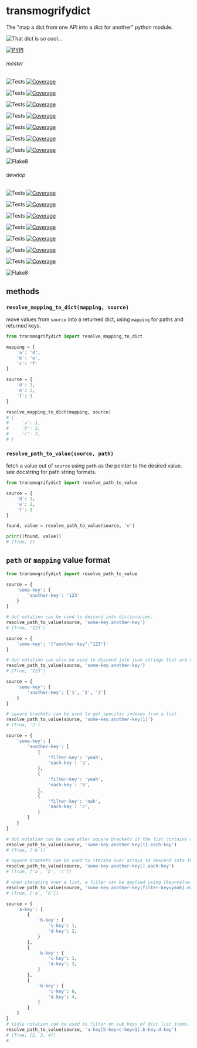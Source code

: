 # transmogrifydict

The "map a dict from one API into a dict for another" python module.

![That dict is so cool...](https://docs.arrai-dev.com/transmogrifydict/transmogrifydict.png)

[![PYPI](https://img.shields.io/pypi/v/transmogrifydict?style=for-the-badge)](https://pypi.org/project/transmogrifydict/)

###### master

![Tests](https://docs.arrai-dev.com/transmogrifydict/artifacts/master/python310.svg) [![Coverage](https://docs.arrai-dev.com/transmogrifydict/artifacts/master/python310.coverage.svg)](https://docs.arrai-dev.com/transmogrifydict/artifacts/master/htmlcov_python310/)

![Tests](https://docs.arrai-dev.com/transmogrifydict/artifacts/master/python39.svg) [![Coverage](https://docs.arrai-dev.com/transmogrifydict/artifacts/master/python39.coverage.svg)](https://docs.arrai-dev.com/transmogrifydict/artifacts/master/htmlcov_python39/)

![Tests](https://docs.arrai-dev.com/transmogrifydict/artifacts/master/python38.svg) [![Coverage](https://docs.arrai-dev.com/transmogrifydict/artifacts/master/python38.coverage.svg)](https://docs.arrai-dev.com/transmogrifydict/artifacts/master/htmlcov_python38/)

![Tests](https://docs.arrai-dev.com/transmogrifydict/artifacts/master/python37.svg) [![Coverage](https://docs.arrai-dev.com/transmogrifydict/artifacts/master/python37.coverage.svg)](https://docs.arrai-dev.com/transmogrifydict/artifacts/master/htmlcov_python37/)

![Tests](https://docs.arrai-dev.com/transmogrifydict/artifacts/master/python36.svg) [![Coverage](https://docs.arrai-dev.com/transmogrifydict/artifacts/master/python36.coverage.svg)](https://docs.arrai-dev.com/transmogrifydict/artifacts/master/htmlcov_python36/)

![Tests](https://docs.arrai-dev.com/transmogrifydict/artifacts/master/python35.svg) [![Coverage](https://docs.arrai-dev.com/transmogrifydict/artifacts/master/python35.coverage.svg)](https://docs.arrai-dev.com/transmogrifydict/artifacts/master/htmlcov_python35/)

![Tests](https://docs.arrai-dev.com/transmogrifydict/artifacts/master/python27.svg) [![Coverage](https://docs.arrai-dev.com/transmogrifydict/artifacts/master/python27.coverage.svg)](https://docs.arrai-dev.com/transmogrifydict/artifacts/master/htmlcov_python27/)

![Flake8](https://docs.arrai-dev.com/transmogrifydict/artifacts/master/flake8.svg)

###### develop

![Tests](https://docs.arrai-dev.com/transmogrifydict/artifacts/develop/python310.svg) [![Coverage](https://docs.arrai-dev.com/transmogrifydict/artifacts/develop/python310.coverage.svg)](https://docs.arrai-dev.com/transmogrifydict/artifacts/develop/htmlcov_python310/)

![Tests](https://docs.arrai-dev.com/transmogrifydict/artifacts/master/python39.svg) [![Coverage](https://docs.arrai-dev.com/transmogrifydict/artifacts/master/python39.coverage.svg)](https://docs.arrai-dev.com/transmogrifydict/artifacts/master/htmlcov_python39/)

![Tests](https://docs.arrai-dev.com/transmogrifydict/artifacts/develop/python38.svg) [![Coverage](https://docs.arrai-dev.com/transmogrifydict/artifacts/develop/python38.coverage.svg)](https://docs.arrai-dev.com/transmogrifydict/artifacts/develop/htmlcov_python38/)

![Tests](https://docs.arrai-dev.com/transmogrifydict/artifacts/develop/python37.svg) [![Coverage](https://docs.arrai-dev.com/transmogrifydict/artifacts/develop/python37.coverage.svg)](https://docs.arrai-dev.com/transmogrifydict/artifacts/develop/htmlcov_python37/)

![Tests](https://docs.arrai-dev.com/transmogrifydict/artifacts/develop/python36.svg) [![Coverage](https://docs.arrai-dev.com/transmogrifydict/artifacts/develop/python36.coverage.svg)](https://docs.arrai-dev.com/transmogrifydict/artifacts/develop/htmlcov_python36/)

![Tests](https://docs.arrai-dev.com/transmogrifydict/artifacts/develop/python35.svg) [![Coverage](https://docs.arrai-dev.com/transmogrifydict/artifacts/develop/python35.coverage.svg)](https://docs.arrai-dev.com/transmogrifydict/artifacts/develop/htmlcov_python35/)

![Tests](https://docs.arrai-dev.com/transmogrifydict/artifacts/develop/python27.svg) [![Coverage](https://docs.arrai-dev.com/transmogrifydict/artifacts/develop/python27.coverage.svg)](https://docs.arrai-dev.com/transmogrifydict/artifacts/develop/htmlcov_python27/)

![Flake8](https://docs.arrai-dev.com/transmogrifydict/artifacts/develop/flake8.svg)


## methods

### `resolve_mapping_to_dict(mapping, source)`

move values from `source` into a returned dict, using `mapping` for paths and returned keys.

```python
from transmogrifydict import resolve_mapping_to_dict

mapping = {
    'a': 'd',
    'b': 'e',
    'c': 'f'
}

source = {
    'd': 1,
    'e': 2,
    'f': 3
}

resolve_mapping_to_dict(mapping, source)
# {
#     'a': 1,
#     'b': 2,
#     'c': 3,
# }
```

### `resolve_path_to_value(source, path)`

fetch a value out of `source` using `path` as the pointer to the desired value. see docstring for path string formats.

```python
from transmogrifydict import resolve_path_to_value

source = {
    'd': 1,
    'e': 2,
    'f': 3
}

found, value = resolve_path_to_value(source, 'e')

print((found, value))
# (True, 2)
```

## `path` or `mapping` value format
```python
from transmogrifydict import resolve_path_to_value

source = {
    'some-key': {
        'another-key': '123'
    }
}

# dot notation can be used to descend into dictionaries.
resolve_path_to_value(source, 'some-key.another-key')
# (True, '123')

source = {
    'some-key': '{"another-key":"123"}'
}

# dot notation can also be used to descend into json strings that are dictionary like
resolve_path_to_value(source, 'some-key.another-key')
# (True, '123')

source = {
    'some-key': {
        'another-key': ['1', '2', '3']
    }
}

# square brackets can be used to get specific indexes from a list
resolve_path_to_value(source, 'some-key.another-key[1]')
# (True, '2')

source = {
    'some-key': {
        'another-key': [
            {
                'filter-key': 'yeah',
                'each-key': 'a',
            },
            {
                'filter-key': 'yeah',
                'each-key': 'b',
            },
            {
                'filter-key': 'nah',
                'each-key': 'c',
            }
        ]
    }
}

# dot notation can be used after square brackets if the list contains dict-like values
resolve_path_to_value(source, 'some-key.another-key[1].each-key')
# (True, ['b']) 

# square brackets can be used to iterate over arrays to descend into the items
resolve_path_to_value(source, 'some-key.another-key[].each-key')
# (True, ['a', 'b', 'c'])

# when iterating over a list, a filter can be applied using [key=value]
resolve_path_to_value(source, 'some-key.another-key[filter-key=yeah].each-key')
# (True, ['a', 'b'])

source = {
    'a-key': [
        {
            'b-key': {
                'c-key': 1,
                'd-key': 2,
            }
        },
        {
            'b-key': {
                'c-key': 1,
                'd-key': 3,
            }
        },
        {
            'b-key': {
                'c-key': 0,
                'd-key': 4,
            }
        }
    ]
}
# tidle notation can be used to filter on sub keys of dict list items.
resolve_path_to_value(source, 'a-key[b-key~c-key=1].b-key.d-key')
# (True, [2, 3, 4])
# 
```
